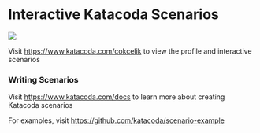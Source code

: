 # Interactive Katacoda Scenarios

[![](http://shields.katacoda.com/katacoda/cokcelik/count.svg)](https://www.katacoda.com/cokcelik "Get your profile on Katacoda.com")

Visit https://www.katacoda.com/cokcelik to view the profile and interactive scenarios

### Writing Scenarios
Visit https://www.katacoda.com/docs to learn more about creating Katacoda scenarios

For examples, visit https://github.com/katacoda/scenario-example
